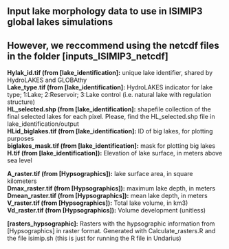 ## Input lake morphology data to use in ISIMIP3 global lakes simulations <br />
## However, we reccommend using the netcdf files in the folder **[inputs_ISIMIP3_netcdf]** <br />

**Hylak_id.tif (from [lake_identification]:** unique lake identifier, shared by HydroLAKES and GLOBAthy<br />
**Lake_type.tif (from [lake_identification]:** HydroLAKES indicator for lake type; 1:Lake; 2:Reservoir; 3:Lake control (i.e. natural lake with regulation structure)<br />
**HL_selected.shp (from [lake_identification]:** shapefile collection of the final selected lakes for each pixel. Please, find the HL_selected.shp file in lake_identification/output <br />
**HLid_biglakes.tif (from [lake_identification]:** ID of big lakes, for plotting purposes <br />
**biglakes_mask.tif (from [lake_identification]:**  mask for plotting big lakes <br />
**H.tif (from [lake_identification]):** Elevation of lake surface, in meters above sea level <br />

**A_raster.tif (from [Hypsographics]):** lake surface area, in square kilometers <br />
**Dmax_raster.tif (from [Hypsographics]):** maximum lake depth, in meters <br />
**Dmean_raster.tif (from [Hypsographics]):** mean lake depth, in meters <br />
**V_raster.tif (from [Hypsographics]):** Total lake volume, in km3)<br />
**Vd_raster.tif (from [Hypsographics]):** Volume development (unitless) <br />

**[rasters_hypsographic]:** Rasters with the hypsographic information from [Hypsographics] in raster format. Generated with Calculate_rasters.R and the file isimip.sh (this is just for running the R file in Undarius) <br />
